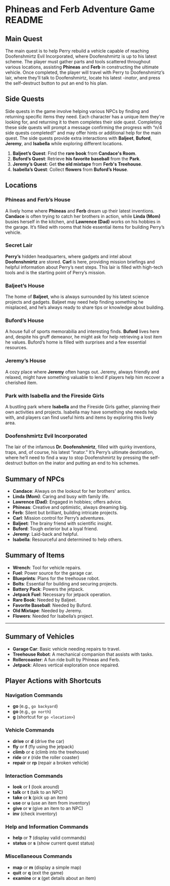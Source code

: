 # Phineas and Ferb Adventure Game README

## Main Quest
The main quest is to help Perry rebuild a vehicle capable of reaching Doofenshmirtz Evil Incorporated, where Doofenshmirtz is up to his latest scheme. The player must gather parts and tools scattered throughout various locations, assisting **Phineas** and **Ferb** in constructing the ultimate vehicle. Once completed, the player will travel with Perry to Doofenshmirtz’s lair, where they’ll talk to Doofenshmirtz, locate his latest *-inator*, and press the self-destruct button to put an end to his plan.

## Side Quests
Side quests in the game involve helping various NPCs by finding and returning specific items they need. Each character has a unique item they're looking for, and returning it to them completes their side quest. Completing these side quests will prompt a message confirming the progress with “n/4 side quests completed!” and may offer hints or additional help for the main quest. The side quests provide extra interactions with **Baljeet**, **Buford**, **Jeremy**, and **Isabella** while exploring different locations.

1. **Baljeet’s Quest**: Find the **rare book** from **Candace's Room**.
2. **Buford’s Quest**: Retrieve **his favorite baseball** from the **Park**.
3. **Jeremy’s Quest**: Get **the old mixtape** from **Ferb's Treehouse**.
4. **Isabella’s Quest**: Collect **flowers** from **Buford’s House**.

## Locations

### Phineas and Ferb’s House
A lively home where **Phineas** and **Ferb** dream up their latest inventions. **Candace** is often trying to catch her brothers in action, while **Linda (Mom)** busies herself in the kitchen, and **Lawrence (Dad)** works on his hobbies in the garage. It’s filled with rooms that hide essential items for building Perry’s vehicle.

### Secret Lair
**Perry’s** hidden headquarters, where gadgets and intel about **Doofenshmirtz** are stored. **Carl** is here, providing mission briefings and helpful information about Perry’s next steps. This lair is filled with high-tech tools and is the starting point of Perry’s mission.

### Baljeet’s House
The home of **Baljeet**, who is always surrounded by his latest science projects and gadgets. Baljeet may need help finding something he misplaced, and he’s always ready to share tips or knowledge about building.

### Buford’s House
A house full of sports memorabilia and interesting finds. **Buford** lives here and, despite his gruff demeanor, he might ask for help retrieving a lost item he values. Buford’s home is filled with surprises and a few essential resources.

### Jeremy’s House
A cozy place where **Jeremy** often hangs out. Jeremy, always friendly and relaxed, might have something valuable to lend if players help him recover a cherished item.

### Park with Isabella and the Fireside Girls
A bustling park where **Isabella** and the Fireside Girls gather, planning their own activities and projects. Isabella may have something she needs help with, and players can find useful hints and items by exploring this lively area.

### Doofenshmirtz Evil Incorporated
The lair of the infamous **Dr. Doofenshmirtz**, filled with quirky inventions, traps, and, of course, his latest “inator.” It’s Perry’s ultimate destination, where he’ll need to find a way to stop Doofenshmirtz by pressing the self-destruct button on the inator and putting an end to his schemes.

## Summary of NPCs

- **Candace**: Always on the lookout for her brothers' antics.
- **Linda (Mom)**: Caring and busy with family life.
- **Lawrence (Dad)**: Engaged in hobbies; offers advice.
- **Phineas**: Creative and optimistic, always dreaming big.
- **Ferb**: Silent but brilliant, building intricate projects.
- **Carl**: Mission control for Perry’s adventures.
- **Baljeet**: The brainy friend with scientific insight.
- **Buford**: Tough exterior but a loyal friend.
- **Jeremy**: Laid-back and helpful.
- **Isabella**: Resourceful and determined to help others.


## Summary of Items

- **Wrench**: Tool for vehicle repairs.
- **Fuel**: Power source for the garage car.
- **Blueprints**: Plans for the treehouse robot.
- **Bolts**: Essential for building and securing projects.
- **Battery Pack**: Powers the jetpack.
- **Jetpack Fuel**: Necessary for jetpack operation.
- **Rare Book**: Needed by Baljeet.
- **Favorite Baseball**: Needed by Buford.
- **Old Mixtape**: Needed by Jeremy.
- **Flowers**: Needed for Isabella’s project.

---

## Summary of Vehicles

- **Garage Car**: Basic vehicle needing repairs to travel.
- **Treehouse Robot**: A mechanical companion that assists with tasks.
- **Rollercoaster**: A fun ride built by Phineas and Ferb.
- **Jetpack**: Allows vertical exploration once repaired.

## Player Actions with Shortcuts

### Navigation Commands
- **go <location>** (e.g., `go backyard`)
- **go <direction>** (e.g., `go north`)
- **g <location>** (shortcut for `go <location>`)

### Vehicle Commands
- **drive** or **d** (drive the car)
- **fly** or **f** (fly using the jetpack)
- **climb** or **c** (climb into the treehouse)
- **ride** or **r** (ride the roller coaster)
- **repair <vehicle>** or **rp <vehicle>** (repair a broken vehicle)

### Interaction Commands
- **look** or **l** (look around)
- **talk <npc>** or **t <npc>** (talk to an NPC)
- **take <item>** or **k <item>** (pick up an item)
- **use <item>** or **u <item>** (use an item from inventory)
- **give <item> <npc>** or **v <item> <npc>** (give an item to an NPC)
- **inv** (check inventory)

### Help and Information Commands
- **help** or **?** (display valid commands)
- **status** or **s** (show current quest status)

### Miscellaneous Commands
- **map** or **m** (display a simple map)
- **quit** or **q** (exit the game)
- **examine <item>** or **x <item>** (get details about an item)
